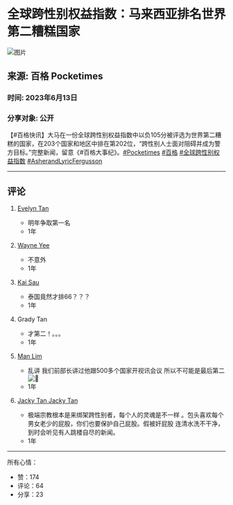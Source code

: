 # 全球跨性别权益指数：马来西亚排名世界第二糟糕国家

![图片](https://scontent-sjc3-1.xx.fbcdn.net/v/t39.30808-6/480593815_959742362938189_1516434742658245295_n.jpg?_nc_cat=105&ccb=1-7&_nc_sid=127cfc&_nc_ohc=gnT30Xr_t_gQ7kNvgEGXv9V&_nc_oc=AdizOhynu4JbyZN5-1BK2w1onU9dM_-pvZN7Zgy__a4AXlC0mDDFmaemTd3Y3JprP4U&_nc_zt=23&_nc_ht=scontent-sjc3-1.xx&_nc_gid=AND2s8jyFTpT5-hCciuzaLV&oh=00_AYCFUkQJHcgga14JWR4IYteqSmS5IqOWYoNMctiiJpsjsA&oe=67C5263B)

## 来源: 百格 Pocketimes
### 时间: 2023年6月13日
### 分享对象: 公开

【#百格快讯】大马在一份全球跨性别权益指数中以负105分被评选为世界第二糟糕的国家，在203个国家和地区中排在第202位，“跨性别人士面对阻碍并成为警方目标。”完整新闻，留意《#百格大事纪》。[#Pocketimes](https://www.facebook.com/hashtag/pocketimes?__eep__=6&__tn__=*NK*F) [#百格](https://www.facebook.com/hashtag/%E7%99%BE%E6%A0%BC?__eep__=6&__tn__=*NK*F) [#全球跨性别权益指数](https://www.facebook.com/hashtag/%E5%85%A8%E7%90%83%E8%B7%A8%E6%80%A7%E5%88%AB%E6%9D%83%E7%9B%8A%E6%8C%87%E6%95%B0?__eep__=6&__tn__=*NK*F) [#AsherandLyricFergusson](https://www.facebook.com/hashtag/asherandlyricfergusson?__eep__=6&__tn__=*NK*F)

---

## 评论

1. [Evelyn Tan](https://www.facebook.com/evelyntmy?comment_id=Y29tbWVudDo1ODcyMTAxMjM1MjQ3NTBfMjkyMjAwNTkzMjM4OTM3&__tn__=R*F)
   - 明年争取第一名
   - 1年

2. [Wayne Yee](https://www.facebook.com/win.vii?comment_id=Y29tbWVudDo1ODcyMTAxMjM1MjQ3NTBfOTU0MDIwMzUyNDYyNzc5&__tn__=R*F)
   - 不意外
   - 1年

3. [Kai Sau](https://www.facebook.com/benjaminlikkaisau?comment_id=Y29tbWVudDo1ODcyMTAxMjM1MjQ3NTBfNzgwNzU0MjQwMjU5NDg2&__tn__=R*F)
   - 泰国竟然才排66？？？
   - 1年

4. Grady Tan 
   - 才第二！。。。
   - 1年

5. [Man Lim](https://www.facebook.com/people/Man-Lim/pfbid0KMSiVcGY4hK71fsNnuzo58GQmxhXLDJrTW9dX1LpTVTJGdnj4NotDuPfycPrcHEml/?comment_id=Y29tbWVudDo1ODcyMTAxMjM1MjQ3NTBfNTc5MjMyNTI0MzM1MDE1&__tn__=R*F)
   - 乱讲 我们前部长讲过他跟500多个国家开视讯会议 所以不可能是最后第二![🤣](https://static.xx.fbcdn.net/images/emoji.php/v9/t52/1/16/1f923.png)
   - 1年

6. [Jacky Tan Jacky Tan](https://www.facebook.com/jackytan.jackytan1?comment_id=Y29tbWVudDo1ODcyMTAxMjM1MjQ3NTBfMTUyNDY5ODExMTYxNzky&__tn__=R*F)
   - 极端宗教根本是来绑架跨性别者，每个人的灵魂是不一样 。包头喜欢每个男女老少的屁股，你们也要保护自己屁股。假被奸屁股 连清水洗不干净，到时会听见有人跳楼自尽的新闻。
   - 1年

---

所有心情：

- 赞：174
- 评论：64
- 分享：23